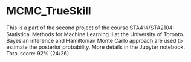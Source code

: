 # MCMC_TrueSkill
This is a part of the second project of the course STA414/STA2104: Statistical Methods for Machine Learning II at the University of Toronto. Bayesian inference and Hamiltonian Monte Carlo approach are used to estimate the posterior probability. More details in the Jupyter notebook.
Total score: 92% (24/26)
